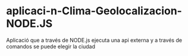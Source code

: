 # aplicaci-n-Clima-Geolocalizacion-NODE.JS
Aplicació que a través de NODE.js ejecuta una api externa   y a través de comandos se puede elegir la ciudad
